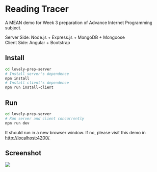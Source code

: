 # Reading Tracer
A MEAN demo for Week 3 preparation of Advance Internet Programming subject.

Server Side: Node.js + Express.js + MongoDB + Mongoose  
Client Side: Angular + Bootstrap

## Install

```bash
cd lovely-prep-server
# Install server's dependence
npm install
# Install client's dependence
npm run install-client
```

## Run
```bash
cd lovely-prep-server
# Run server and client concurrently
npm run dev
```

It should run in a new browser window. If no, please visit this demo in [http://localhost:4200/](http://localhost:4200/).

## Screenshot

![](https://i.loli.net/2018/08/01/5b61ce08b1f5c.png)
